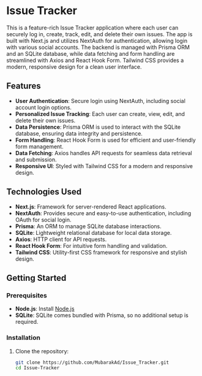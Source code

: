 # Issue Tracker

This is a feature-rich Issue Tracker application where each user can securely log in, create, track, edit, and delete their own issues. The app is built with Next.js and utilizes NextAuth for authentication, allowing login with various social accounts. The backend is managed with Prisma ORM and an SQLite database, while data fetching and form handling are streamlined with Axios and React Hook Form. Tailwind CSS provides a modern, responsive design for a clean user interface.

## Features

- **User Authentication**: Secure login using NextAuth, including social account login options.
- **Personalized Issue Tracking**: Each user can create, view, edit, and delete their own issues.
- **Data Persistence**: Prisma ORM is used to interact with the SQLite database, ensuring data integrity and persistence.
- **Form Handling**: React Hook Form is used for efficient and user-friendly form management.
- **Data Fetching**: Axios handles API requests for seamless data retrieval and submission.
- **Responsive UI**: Styled with Tailwind CSS for a modern and responsive design.

## Technologies Used

- **Next.js**: Framework for server-rendered React applications.
- **NextAuth**: Provides secure and easy-to-use authentication, including OAuth for social login.
- **Prisma**: An ORM to manage SQLite database interactions.
- **SQLite**: Lightweight relational database for local data storage.
- **Axios**: HTTP client for API requests.
- **React Hook Form**: For intuitive form handling and validation.
- **Tailwind CSS**: Utility-first CSS framework for responsive and stylish design.

## Getting Started

### Prerequisites

- **Node.js**: Install [Node.js](https://nodejs.org/)
- **SQLite**: SQLite comes bundled with Prisma, so no additional setup is required.

### Installation

1. Clone the repository:

   ```bash
   git clone https://github.com/MubarakAd/Issue_Tracker.git
   cd Issue-Tracker
